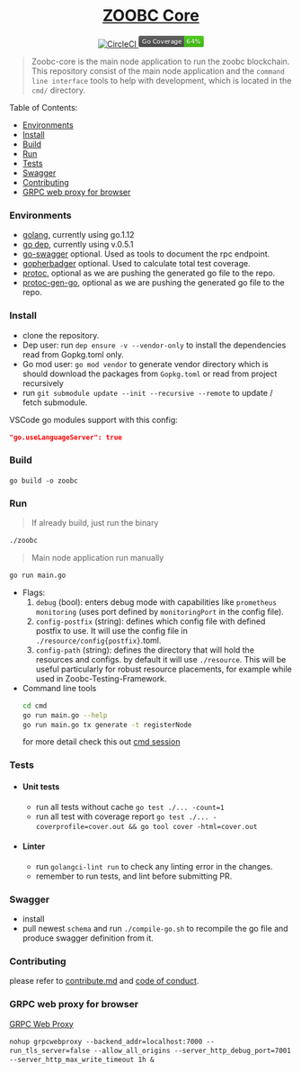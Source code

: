 <h1 align="center">
  <a href="https://github.com/zoobc/zoobc-core">
    ZOOBC Core
  </a>
</h1>
<p align="center">
  <a href="https://circleci.com/gh/zoobc/zoobc-core">
    <img src="https://circleci.com/gh/zoobc/zoobc-core.svg?style=svg&circle-token=cdd770bcb30a201696bb10e76ed15504cf235a9f" alt="CircleCI"/>
  </a>
  <a href="#">
    <img src="./coverage_badge.png" alt="cover badge"/>
  </a>
</p>

>Zoobc-core is the main node application to run the zoobc blockchain. This repository consist of the main node application and the `command line interface` tools to help with development, which is located in the `cmd/` directory.

Table of Contents:
- [Environments](#environments)
- [Install](#install)
- [Build](#build)
- [Run](#run)
- [Tests](#tests)
- [Swagger](#swagger)
- [Contributing](#contributing)
- [GRPC web proxy for browser](#grpc-web-proxy-for-browser)
### Environments
- [golang](https://golang.org/doc/install), currently using go.1.12
- [go dep](https://golang.github.io/dep/docs/installation.html), currently using v.0.5.1
- [go-swagger](https://github.com/go-swagger/go-swagger) optional. Used as tools to document the rpc endpoint.
- [gopherbadger](https://github.com/jpoles1/gopherbadger) optional. Used to calculate total test coverage.
- [protoc](https://github.com/protocolbuffers/protobuf), optional as we are pushing the generated go file to the repo.
- [protoc-gen-go](https://github.com/golang/protobuf), optional as we are pushing the generated go file to the repo.
### Install
- clone the repository.
- Dep user: run `dep ensure -v --vendor-only` to install the dependencies read from Gopkg.toml only.
- Go mod user: `go mod vendor` to generate vendor directory which is should download the packages from `Gopkg.toml` or read from project recursively
- run `git submodule update --init --recursive --remote` to update / fetch submodule.

VSCode go modules support with this config:
```json
"go.useLanguageServer": true
```
### Build
`go build -o zoobc`
### Run
>If already build, just run the binary
```bash
./zoobc
```
>Main node application run manually
  ```bash 
  go run main.go
  ``` 
- Flags:
  1. `debug` (bool): enters debug mode with capabilities like `prometheus monitoring` (uses port defined by `monitoringPort` in the config file).
  2. `config-postfix` (string): defines which config file with defined postfix to use. It will use the config file in `./resource/config{postfix}`.toml.
  3. `config-path` (string): defines the directory that will hold the resources and configs. by default it will use `./resource`. This will be useful particularly for robust resource placements, for example while used in Zoobc-Testing-Framework.
- Command line tools
  ```bash
  cd cmd
  go run main.go --help
  go run main.go tx generate -t registerNode
  ```
  for more detail check this out [cmd session](https://github.com/zoobc/zoobc-core/tree/develop/cmd)
### Tests
- #### Unit tests
  - run all tests without cache `go test ./... -count=1`
  - run all test with coverage report `go test ./... -coverprofile=cover.out && go tool cover -html=cover.out`
- #### Linter
  - run `golangci-lint run` to check any linting error in the changes.
  - remember to run tests, and lint before submitting PR.
### Swagger
- install
- pull newest `schema` and run `./compile-go.sh` to recompile the go file and produce swagger definition from it.
### Contributing
please refer to [contribute.md](contribute.md) and [code of conduct](code_of_conduct.md).
### GRPC web proxy for browser
[GRPC Web Proxy](https://github.com/improbable-eng/grpc-web/tree/master/go/grpcwebproxy)
```
nohup grpcwebproxy --backend_addr=localhost:7000 --run_tls_server=false --allow_all_origins --server_http_debug_port=7001 --server_http_max_write_timeout 1h &
```
